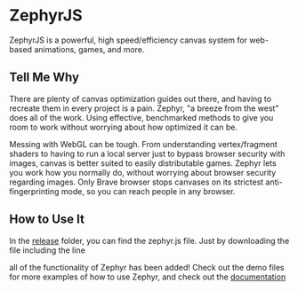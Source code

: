 # ZephyrJS

ZephyrJS is a powerful, high speed/efficiency canvas system for web-based animations, games, and more.

## Tell Me Why

There are plenty of canvas optimization guides out there, and having to recreate them in every project is a pain. Zephyr, "a breeze from the west" does all of the work. Using effective, benchmarked methods to give you room to work without worrying about how optimized it can be.

Messing with WebGL can be tough. From understanding vertex/fragment shaders to having to run a local server just to bypass browser security with images, canvas is better suited to easily distributable games. Zephyr lets you work how you normally do, without worrying about browser security regarding images. Only Brave browser stops canvases on its strictest anti-fingerprinting mode, so you can reach people in any browser.

## How to Use It

In the [release](/release) folder, you can find the zephyr.js file. Just by downloading the file including the line

**<script src="../path/to/zephyr.js"></script>**

all of the functionality of Zephyr has been added! Check out the demo files for more examples of how to use Zephyr, and check out the [documentation](documentation.html)